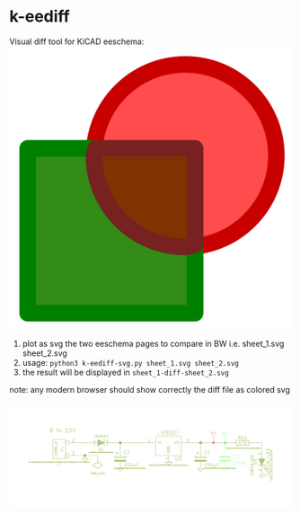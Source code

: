 # k-eediff

Visual diff tool for KiCAD eeschema:
![icon](./k-eediff-svg.svg)

1) plot as svg the two eeschema pages to compare in BW i.e. sheet_1.svg sheet_2.svg
2) usage: ```python3 k-eediff-svg.py sheet_1.svg sheet_2.svg```
3) the result will be displayed in ```sheet_1-diff-sheet_2.svg```

note: any modern browser should show correctly the diff file as colored svg

![screenshot](./k-eediff-example.png)